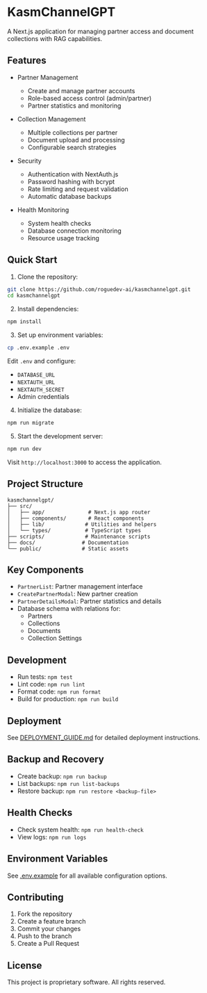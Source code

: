 # KasmChannelGPT

A Next.js application for managing partner access and document collections with RAG capabilities.

## Features

- Partner Management
  - Create and manage partner accounts
  - Role-based access control (admin/partner)
  - Partner statistics and monitoring

- Collection Management
  - Multiple collections per partner
  - Document upload and processing
  - Configurable search strategies

- Security
  - Authentication with NextAuth.js
  - Password hashing with bcrypt
  - Rate limiting and request validation
  - Automatic database backups

- Health Monitoring
  - System health checks
  - Database connection monitoring
  - Resource usage tracking

## Quick Start

1. Clone the repository:
```bash
git clone https://github.com/roguedev-ai/kasmchannelgpt.git
cd kasmchannelgpt
```

2. Install dependencies:
```bash
npm install
```

3. Set up environment variables:
```bash
cp .env.example .env
```

Edit `.env` and configure:
- `DATABASE_URL`
- `NEXTAUTH_URL`
- `NEXTAUTH_SECRET`
- Admin credentials

4. Initialize the database:
```bash
npm run migrate
```

5. Start the development server:
```bash
npm run dev
```

Visit `http://localhost:3000` to access the application.

## Project Structure

```
kasmchannelgpt/
├── src/
│   ├── app/              # Next.js app router
│   ├── components/       # React components
│   ├── lib/             # Utilities and helpers
│   └── types/           # TypeScript types
├── scripts/             # Maintenance scripts
├── docs/               # Documentation
└── public/             # Static assets
```

## Key Components

- `PartnerList`: Partner management interface
- `CreatePartnerModal`: New partner creation
- `PartnerDetailsModal`: Partner statistics and details
- Database schema with relations for:
  - Partners
  - Collections
  - Documents
  - Collection Settings

## Development

- Run tests: `npm test`
- Lint code: `npm run lint`
- Format code: `npm run format`
- Build for production: `npm run build`

## Deployment

See [DEPLOYMENT_GUIDE.md](./docs/DEPLOYMENT_GUIDE.md) for detailed deployment instructions.

## Backup and Recovery

- Create backup: `npm run backup`
- List backups: `npm run list-backups`
- Restore backup: `npm run restore <backup-file>`

## Health Checks

- Check system health: `npm run health-check`
- View logs: `npm run logs`

## Environment Variables

See [.env.example](./.env.example) for all available configuration options.

## Contributing

1. Fork the repository
2. Create a feature branch
3. Commit your changes
4. Push to the branch
5. Create a Pull Request

## License

This project is proprietary software. All rights reserved.

